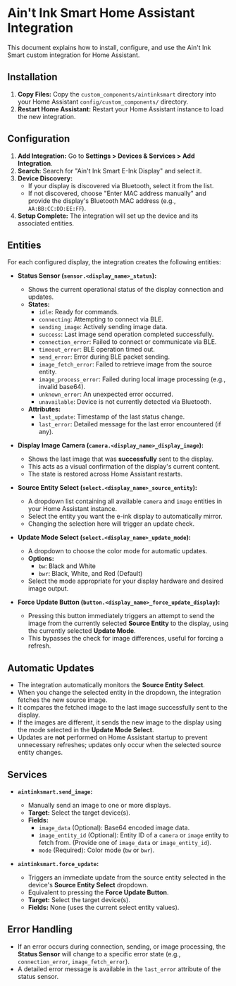 # Ain't Ink Smart Home Assistant Integration

This document explains how to install, configure, and use the Ain't Ink Smart custom integration for Home Assistant.

## Installation

1.  **Copy Files:** Copy the `custom_components/aintinksmart` directory into your Home Assistant `config/custom_components/` directory.
2.  **Restart Home Assistant:** Restart your Home Assistant instance to load the new integration.

## Configuration

1.  **Add Integration:** Go to **Settings > Devices & Services > Add Integration**.
2.  **Search:** Search for "Ain't Ink Smart E-Ink Display" and select it.
3.  **Device Discovery:**
    *   If your display is discovered via Bluetooth, select it from the list.
    *   If not discovered, choose "Enter MAC address manually" and provide the display's Bluetooth MAC address (e.g., `AA:BB:CC:DD:EE:FF`).
4.  **Setup Complete:** The integration will set up the device and its associated entities.

## Entities

For each configured display, the integration creates the following entities:

*   **Status Sensor (`sensor.<display_name>_status`):**
    *   Shows the current operational status of the display connection and updates.
    *   **States:**
        *   `idle`: Ready for commands.
        *   `connecting`: Attempting to connect via BLE.
        *   `sending_image`: Actively sending image data.
        *   `success`: Last image send operation completed successfully.
        *   `connection_error`: Failed to connect or communicate via BLE.
        *   `timeout_error`: BLE operation timed out.
        *   `send_error`: Error during BLE packet sending.
        *   `image_fetch_error`: Failed to retrieve image from the source entity.
        *   `image_process_error`: Failed during local image processing (e.g., invalid base64).
        *   `unknown_error`: An unexpected error occurred.
        *   `unavailable`: Device is not currently detected via Bluetooth.
    *   **Attributes:**
        *   `last_update`: Timestamp of the last status change.
        *   `last_error`: Detailed message for the last error encountered (if any).

*   **Display Image Camera (`camera.<display_name>_display_image`):**
    *   Shows the last image that was **successfully** sent to the display.
    *   This acts as a visual confirmation of the display's current content.
    *   The state is restored across Home Assistant restarts.

*   **Source Entity Select (`select.<display_name>_source_entity`):**
    *   A dropdown list containing all available `camera` and `image` entities in your Home Assistant instance.
    *   Select the entity you want the e-ink display to automatically mirror.
    *   Changing the selection here will trigger an update check.

*   **Update Mode Select (`select.<display_name>_update_mode`):**
    *   A dropdown to choose the color mode for automatic updates.
    *   **Options:**
        *   `bw`: Black and White
        *   `bwr`: Black, White, and Red (Default)
    *   Select the mode appropriate for your display hardware and desired image output.

*   **Force Update Button (`button.<display_name>_force_update_display`):**
    *   Pressing this button immediately triggers an attempt to send the image from the currently selected **Source Entity** to the display, using the currently selected **Update Mode**.
    *   This bypasses the check for image differences, useful for forcing a refresh.

## Automatic Updates

-   The integration automatically monitors the **Source Entity Select**.
-   When you change the selected entity in the dropdown, the integration fetches the new source image.
-   It compares the fetched image to the last image successfully sent to the display.
-   If the images are different, it sends the new image to the display using the mode selected in the **Update Mode Select**.
-   Updates are **not** performed on Home Assistant startup to prevent unnecessary refreshes; updates only occur when the selected source entity changes.

## Services

*   **`aintinksmart.send_image`:**
    *   Manually send an image to one or more displays.
    *   **Target:** Select the target device(s).
    *   **Fields:**
        *   `image_data` (Optional): Base64 encoded image data.
        *   `image_entity_id` (Optional): Entity ID of a `camera` or `image` entity to fetch from. (Provide one of `image_data` or `image_entity_id`).
        *   `mode` (Required): Color mode (`bw` or `bwr`).

*   **`aintinksmart.force_update`:**
    *   Triggers an immediate update from the source entity selected in the device's **Source Entity Select** dropdown.
    *   Equivalent to pressing the **Force Update Button**.
    *   **Target:** Select the target device(s).
    *   **Fields:** None (uses the current select entity values).

## Error Handling

-   If an error occurs during connection, sending, or image processing, the **Status Sensor** will change to a specific error state (e.g., `connection_error`, `image_fetch_error`).
-   A detailed error message is available in the `last_error` attribute of the status sensor.